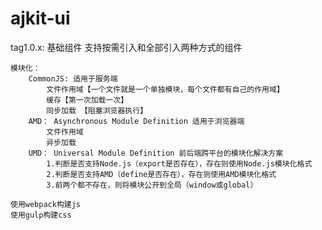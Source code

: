 # ajkit-ui

tag1.0.x: 基础组件 
    支持按需引入和全部引入两种方式的组件

    模块化：
        CommonJS: 适用于服务端
            文件作用域【一个文件就是一个单独模块，每个文件都有自己的作用域】
            缓存【第一次加载一次】
            同步加载 【阻塞浏览器执行】
        AMD： Asynchronous Module Definition 适用于浏览器端
            文件作用域
            异步加载
        UMD： Universal Module Definition 前后端跨平台的模块化解决方案
            1.判断是否支持Node.js（export是否存在），存在则使用Node.js模块化格式
            2.判断是否支持AMD（define是否存在），存在则使用AMD模块化格式
            3.前两个都不存在，则将模块公开到全局（window或global）

    使用webpack构建js
    使用gulp构建css